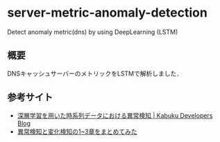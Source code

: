 # server-metric-anomaly-detection
Detect anomaly metric(dns) by using DeepLearning (LSTM)

## 概要

DNSキャッシュサーバーのメトリックをLSTMで解析しました．

## 参考サイト

- [深層学習を用いた時系列データにおける異常検知 | Kabuku Developers Blog](https://www.kabuku.co.jp/developers/time_series_anomaly_detect_deep_learning)
- [異常検知と変化検知の1~3章をまとめてみた](https://www.slideshare.net/ssuser9d1eb2/13-77738468)
